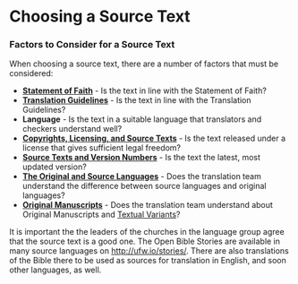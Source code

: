 # Choosing a Source Text #

### Factors to Consider for a Source Text

When choosing a source text, there are a number of factors that must be considered:

* **[Statement of Faith](../../intro/statement-of-faith/01.md)** - Is the text in line with the Statement of Faith?
* **[Translation Guidelines](../../intro/translation-guidelines/01.md)** - Is the text in line with the Translation Guidelines?
* **Language** - Is the text in a suitable language that translators and checkers understand well?
* **[Copyrights, Licensing, and Source Texts](../translate-source-licensing/01.md)** - Is the text released under a license that gives sufficient legal freedom?
* **[Source Texts and Version Numbers](../translate-source-version/01.md)** - Is the text the latest, most updated version?
* **[The Original and Source Languages](../translate-original/01.md)** - Does the translation team understand the difference between source languages and original languages?
* **[Original Manuscripts](../translate-manuscripts/01.md)** - Does the translation team understand about Original Manuscripts and [Textual Variants](../translate-textvariants/01.md)?

It is important the the leaders of the churches in the language group agree that the source text is a good one. The Open Bible Stories are available in many source languages on http://ufw.io/stories/. There are also translations of the Bible there to be used as sources for translation in English, and soon other languages, as well.